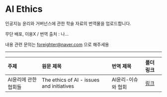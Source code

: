 # AI Ethics

인공지능 윤리와 거버넌스에 관한 학술 자료의 번역물을 업로드합니다.

무단 배포, 이용X / 번역 출처 : 나... 

내용 관련 문의는 foreighter@naver.com 으로 해주세용

***

|주제|원문 제목|번역 제목|폴더 링크|
|:------|:------|:------|:------|
|AI윤리에 관한 협회들|The ethics of AI - issues and initiatives|AI윤리-이슈와 협회|[링크](https://github.com/threegenie/AI_Ethics/tree/main/AI_Initiatives)|

